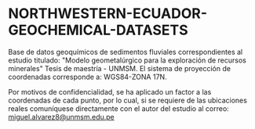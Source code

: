 # NORTHWESTERN-ECUADOR-GEOCHEMICAL-DATASETS
Base de datos geoquímicos de sedimentos fluviales correspondientes al estudio titulado: "Modelo geometalúrgico para la exploración de recursos minerales" Tesis de maestría - UNMSM.
El sistema de proyección de coordenadas corresponde a: WGS84-ZONA 17N.

Por motivos de confidencialidad, se ha aplicado un factor a las coordenadas de cada punto, por lo cual, si se requiere de las ubicaciones reales comuníquese directamente con el autor del estudio al correo: miguel.alvarez8@unmsm.edu.pe
